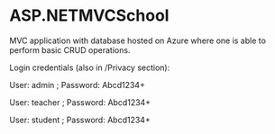 # ASP.NETMVCSchool
MVC application with database hosted on Azure where one is able to perform basic CRUD operations.  

Login credentials (also in /Privacy section):  

User: admin ; Password: Abcd1234+  

User: teacher ; Password: Abcd1234+  

User: student ; Password: Abcd1234+